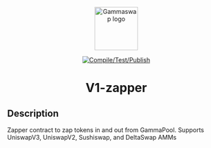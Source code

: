 <p align="center"><a href="https://gammaswap.com" target="_blank" rel="noopener noreferrer"><img width="100" src="https://app.gammaswap.com/logo.svg" alt="Gammaswap logo"></a></p>

<p align="center">
  <a href="https://github.com/gammaswap/v1-zapper/actions/workflows/main.yml">
    <img src="https://github.com/gammaswap/v1-zapper/actions/workflows/main.yml/badge.svg?branch=main" alt="Compile/Test/Publish">
  </a>
</p>

<h1 align="center">V1-zapper</h1>

## Description
Zapper contract to zap tokens in and out from GammaPool. Supports UniswapV3, UniswapV2, Sushiswap, and DeltaSwap AMMs